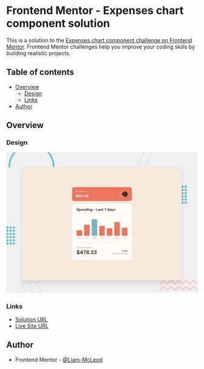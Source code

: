 # Frontend Mentor - Expenses chart component solution

This is a solution to the [Expenses chart component challenge on Frontend Mentor](https://www.frontendmentor.io/challenges/expenses-chart-component-e7yJBUdjwt). Frontend Mentor challenges help you improve your coding skills by building realistic projects. 

## Table of contents

- [Overview](#overview)
  - [Design](#design)
  - [Links](#links)
- [Author](#author)

## Overview

### Design

![Design preview for the Expenses chart component coding challenge](./design/desktop-preview.jpg)

### Links

-  [Solution URL](https://www.frontendmentor.io/solutions/expenses-chart-component-chartjs-A_tuMgrSpl)
-  [Live Site URL](https://liam-mcleod.github.io/expenses-chart-component-main/)

## Author
- Frontend Mentor - [@Liam-McLeod](https://www.frontendmentor.io/profile/Liam-McLeod)